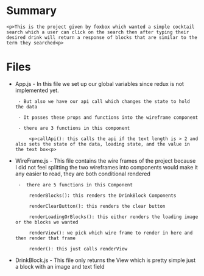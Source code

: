 # Summary
	<p>This is the project given by foxbox which wanted a simple cocktail search which a user can click on the search then after typing their desired drink will return a response of blocks that are similar to the term they searched<p>
# Files
 - App.js
		- In this file we set up our global variables since redux is not implemented yet.
	
		- But also we have our api call which changes the state to hold the data
		
		- It passes these props and functions into the wireframe component
		
		- there are 3 functions in this component
			
			<p>callApi(): this calls the api if the text length is > 2 and also sets the state of the data, loading state, and the value in the text box<p>

 - WireFrame.js
		- This file contains the wire frames of the project because I did not feel splitting the two wireframes into components would make it any easier to read, they are both conditional rendered
		 
		-  there are 5 functions in this Component
			
			renderBlocks(): this renders the DrinkBlock Components
			
			renderClearButton(): this renders the clear button
			
			renderLoadingOrBlocks(): this either renders the loading image or the blocks we wanted
			
			renderView(): we pick which wire frame to render in here and then render that frame
			
			render(): this just calls renderView
			
 - DrinkBlock.js
		- This file only returns the View which is pretty simple just a block with an image and text field


